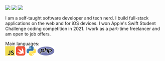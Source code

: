 ![](https://img.shields.io/badge/environment-Finland-blue)
![](https://img.shields.io/badge/side%20projects-999+-critical)
![](https://img.shields.io/badge/coffee-too%20much-8c4c1b)

I am a self-taught software developer and tech nerd. I build full-stack applications on the web and for iOS devices. I won Apple's Swift Student Challenge coding competition in 2021. I work as a part-time freelancer and am open to job offers.

<!--
Image rights:
* JavaScript: MIT license (https://github.com/voodootikigod/logo.js)
* Swift: Under Apple's guidelines (https://developer.apple.com/swift/resources/)
* Python: Under Foundation's terms (https://www.python.org/psf/)
* PHP: CC BY-SA 4.0 (https://www.php.net/download-logos.php)
-->

Main languages:<br>
![JavaScript](javascript.png)
![Swift](swift.png)
![Python](python.png)
![PHP](php.png)